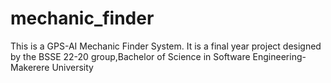 # mechanic_finder
This is a GPS-AI Mechanic Finder System.
It is a final year project designed by the BSSE 22-20 group,Bachelor of Science in Software Engineering-Makerere University
